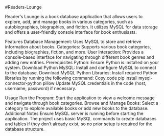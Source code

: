 #Readers-Lounge

Reader's Lounge is a book database application that allows users to explore, add, and manage books in various categories, such as autobiographies, biographies, and fiction. It utilizes MySQL for data storage and offers a user-friendly console interface for book enthusiasts.

Features
Database Management: Uses MySQL to store and retrieve information about books.
Categories: Supports various book categories, including biographies, fiction, and more.
User Interaction: Provides a console-based interface for navigating through different book genres and adding new entries.
Prerequisites
Python: Ensure Python is installed on your system. Download Python
MySQL: Install and configure MySQL to connect to the database. Download MySQL
Python Libraries: Install required Python libraries by running the following command:
Copy code
pip install mysql-connector-python pillow
Update MySQL credentials in the code (host, username, password) if necessary.


Usage
Run the Program: Start the application to view a welcome message and navigate through book categories.
Browse and Manage Books: Select a category to explore available books or add new books to the database.
Additional Notes
Ensure MySQL server is running before starting the application.
The project uses basic MySQL commands to create databases and tables if they don't already exist, so no prior setup is required for the database structure.
